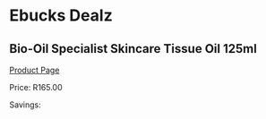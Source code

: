 
# Ebucks Dealz
## Bio-Oil Specialist Skincare Tissue Oil 125ml
[Product Page](https://www.ebucks.com/web/shop/productSelected.do?prodId=1165761523&catId=1186086453)

Price: R165.00

Savings: 


	